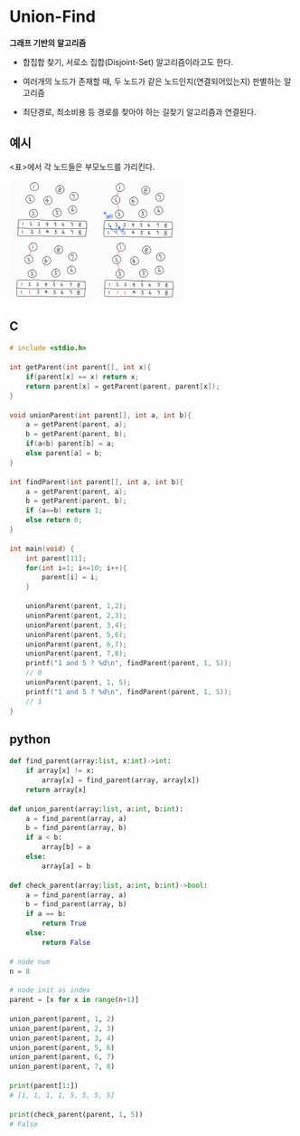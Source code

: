 # Union-Find

<strong>그래프 기반의 알고리즘</strong>

- 합집합 찾기, 서로소 집합(Disjoint-Set) 알고리즘이라고도 한다.

- 여러개의 노드가 존재할 때, 두 노드가 같은 노드인지(연결되어있는지) 판별하는 알고리즘

- 최단경로, 최소비용 등 경로를 찾아야 하는 길찾기 알고리즘과 연결된다.

## 예시

<표>에서 각 노드들은 부모노드를 가리킨다.

<img width="30%" src="./unionfind1.jpg" />
<img width="30%" src="./unionfind2.jpg" />

## C

```c
# include <stdio.h>

int getParent(int parent[], int x){
	if(parent[x] == x) return x;
	return parent[x] = getParent(parent, parent[x]);
}

void unionParent(int parent[], int a, int b){
	a = getParent(parent, a);
	b = getParent(parent, b);
	if(a<b) parent[b] = a;
	else parent[a] = b;
}

int findParent(int parent[], int a, int b){
	a = getParent(parent, a);
	b = getParent(parent, b);
	if (a==b) return 1;
	else return 0;
}

int main(void) {
	int parent[11];
	for(int i=1; i<=10; i++){
		parent[i] = i;
	}

	unionParent(parent, 1,2);
	unionParent(parent, 2,3);
	unionParent(parent, 3,4);
	unionParent(parent, 5,6);
	unionParent(parent, 6,7);
	unionParent(parent, 7,8);
	printf("1 and 5 ? %d\n", findParent(parent, 1, 5));
	// 0
	unionParent(parent, 1, 5);
	printf("1 and 5 ? %d\n", findParent(parent, 1, 5));
	// 1
}
```

## python

```python
def find_parent(array:list, x:int)->int:
    if array[x] != x:
        array[x] = find_parent(array, array[x])
    return array[x]

def union_parent(array:list, a:int, b:int):
    a = find_parent(array, a)
    b = find_parent(array, b)
    if a < b:
        array[b] = a
    else:
        array[a] = b

def check_parent(array:list, a:int, b:int)->bool:
    a = find_parent(array, a)
    b = find_parent(array, b)
    if a == b:
        return True
    else:
        return False

# node num
n = 8

# node init as index
parent = [x for x in range(n+1)]

union_parent(parent, 1, 2)
union_parent(parent, 2, 3)
union_parent(parent, 3, 4)
union_parent(parent, 5, 6)
union_parent(parent, 6, 7)
union_parent(parent, 7, 8)

print(parent[1:])
# [1, 1, 1, 1, 5, 5, 5, 5]

print(check_parent(parent, 1, 5))
# False
```
